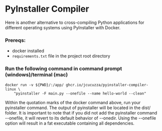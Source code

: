 # PyInstaller Compiler

Here is another alternative to cross-compiling Python applications for different operating systems using PyInstaller with Docker.

### Prereqs:

- docker installed
- `requirements.txt` file in the project root directory

### Run the following command in command prompt (windows)/terminal (mac)

```
docker run -v ${PWD}/:/app/ ghcr.io/jcucuzza/pyinstaller-compiler-linux \
    "pyinstaller -F main.py --onefile --name hello-world --clean"
```

Within the quotation marks of the docker command above, run your pyinstaller command. The output of pyinstaller will be located in the dist/ folder. It is important to note that if you did not add the pyinstaller command --onefile, it will revert to its default behavior of --onedir. Using the --onefile option will result in a fat executable containing all dependencies.

